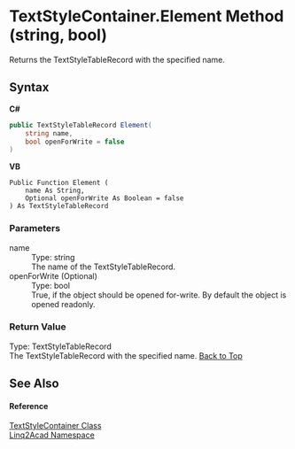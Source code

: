 # TextStyleContainer.Element Method (string, bool)
 

Returns the TextStyleTableRecord with the specified name.

## Syntax

**C#**<br />
``` C#
public TextStyleTableRecord Element(
	string name,
	bool openForWrite = false
)
```

**VB**<br />
``` VB
Public Function Element ( 
	name As String,
	Optional openForWrite As Boolean = false
) As TextStyleTableRecord
```


### Parameters
<dl><dt>name</dt><dd>Type: string<br />The name of the TextStyleTableRecord.</dd><dt>openForWrite (Optional)</dt><dd>Type: bool<br />True, if the object should be opened for-write. By default the object is opened readonly.</dd></dl>

### Return Value
Type: TextStyleTableRecord<br />The TextStyleTableRecord with the specified name.
<a href="#TextStyleContainerElement-Method-string-bool">Back to Top</a>

## See Also


#### Reference
<a href="T_Linq2Acad_TextStyleContainer.md#TextStyleContainer-Class">TextStyleContainer Class</a><br /><a href="N_Linq2Acad.md#Linq2Acad-Namespace">Linq2Acad Namespace</a><br />
